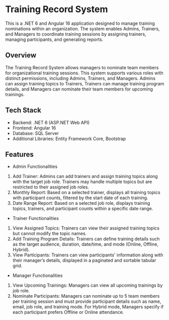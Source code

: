 # Training Record System
This is a .NET 6 and Angular 16 application designed to manage training nominations within an organization. The system enables Admins, Trainers, and Managers to coordinate training sessions by assigning trainers, managing participants, and generating reports.

## Overview
The Training Record System allows managers to nominate team members for organizational training sessions. This system supports various roles with distinct permissions, including Admins, Trainers, and Managers. Admins can assign training topics to Trainers, Trainers can manage training program details, and Managers can nominate their team members for upcoming trainings.

## Tech Stack
- Backend: .NET 6 (ASP.NET Web API)
- Frontend: Angular 16
- Database: SQL Server
- Additional Libraries: Entity Framework Core, Bootstrap

## Features
- Admin Functionalities
1. Add Trainer: Admins can add trainers and assign training topics along with the target job role. Trainers may handle multiple topics but are restricted to their assigned job roles.
2. Monthly Report: Based on a selected trainer, displays all training topics with participant counts, filtered by the start date of each training.
3. Date Range Report: Based on a selected job role, displays training topics, trainers, and participant counts within a specific date range.
- Trainer Functionalities
1. View Assigned Topics: Trainers can view their assigned training topics but cannot modify the topic names.
2. Add Training Program Details: Trainers can define training details such as the target audience, duration, date/time, and mode (Online, Offline, Hybrid).
3. View Participants: Trainers can view participants' information along with their manager’s details, displayed in a paginated and sortable tabular grid.
- Manager Functionalities
1. View Upcoming Trainings: Managers can view all upcoming trainings by job role.
2. Nominate Participants: Managers can nominate up to 5 team members per training session and must provide participant details such as name, email, job role, and training mode. For Hybrid mode, Managers specify if each participant prefers Offline or Online attendance.
